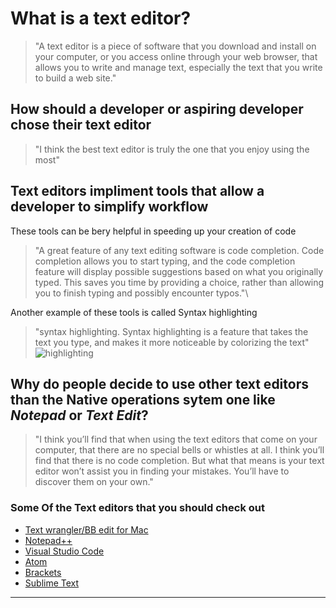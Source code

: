 # **What is a text editor?**
> "A text editor is a piece of software that you download and install on
your computer, or you access online through your web browser, that
allows you to write and manage text, especially the text that you write
to build a web site."


## How should a developer or aspiring developer chose their text editor


>"I think the best text editor is
truly the one that you enjoy using the most"

## Text editors impliment tools that allow a developer to simplify workflow
  These tools can be bery helpful in speeding up your creation of code
  >"A great feature of any text editing software is code completion. Code
completion allows you to start typing, and the code completion
feature will display possible suggestions based on what you originally
typed. This saves you time by providing a choice, rather than allowing
you to finish typing and possibly encounter typos."\


Another example of these tools is called Syntax highlighting
>"syntax
highlighting. Syntax highlighting is a feature that takes the text you
type, and makes it more noticeable by colorizing the text"  
![highlighting](https://user-images.githubusercontent.com/113924687/191152520-f17486b7-8b78-4ca2-8ea3-bb5362718785.jpg)

## Why do people decide to use other text editors than the Native operations sytem one like *Notepad* or *Text Edit*?
> "I think you’ll find that when using the text editors that come on your
computer, that there are no special bells or whistles at all. I think
you’ll find that there is no code completion. But what that means is
your text editor won’t assist you in finding your mistakes. You’ll have
to discover them on your own."

### Some Of the Text editors that you should check out
- [Text wrangler/BB edit for Mac](https://www.barebones.com/products/bbedit/TimetoSwitchFree.html?gclid=CjwKCAjwpqCZBhAbEiwAa7pXeR458dX2BHuHecD0BApxqMW9D10tIl1WKCn80J6pFGZyNkUt9aLpVBoC58wQAvD_BwE)
- [Notepad++](https://notepad-plus-plus.org/downloads/)
- [Visual Studio Code](https://code.visualstudio.com/)
- [Atom](https://atom.io/)
- [Brackets](https://brackets.io/)
- [Sublime Text](https://www.sublimetext.com/)

---
